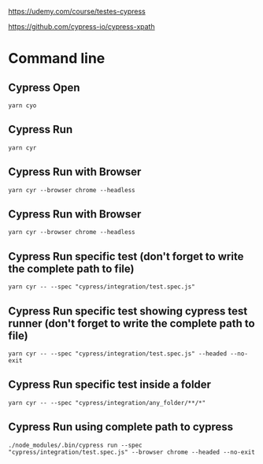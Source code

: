 https://udemy.com/course/testes-cypress

https://github.com/cypress-io/cypress-xpath


# Command line
## Cypress Open
```
yarn cyo
```

## Cypress Run
```
yarn cyr
```

## Cypress Run with Browser
```
yarn cyr --browser chrome --headless
```


## Cypress Run with Browser
```
yarn cyr --browser chrome --headless
```

## Cypress Run specific test (don't forget to write the complete path to file)
```
yarn cyr -- --spec "cypress/integration/test.spec.js"
```

## Cypress Run specific test showing cypress test runner (don't forget to write the complete path to file)
```
yarn cyr -- --spec "cypress/integration/test.spec.js" --headed --no-exit
```

## Cypress Run specific test inside a folder
```
yarn cyr -- --spec "cypress/integration/any_folder/**/*"
```

## Cypress Run using complete path to cypress
```
./node_modules/.bin/cypress run --spec "cypress/integration/test.spec.js" --browser chrome --headed --no-exit
```
